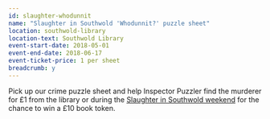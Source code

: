 ```yaml
---
id: slaughter-whodunnit
name: "Slaughter in Southwold 'Whodunnit?' puzzle sheet"
location: southwold-library
location-text: Southwold Library
event-start-date: 2018-05-01
event-end-date: 2018-06-17
event-ticket-price: 1 per sheet
breadcrumb: y
---
```


Pick up our crime puzzle sheet and help Inspector Puzzler find the murderer for £1 from the library or during the [Slaughter in Southwold weekend](/slaughter/) for the chance to win a £10 book token.
